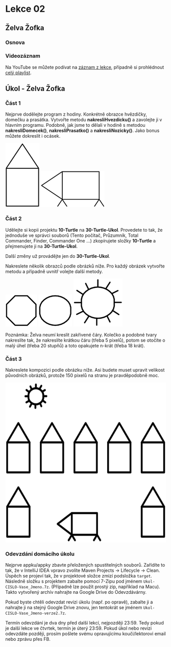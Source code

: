 Lekce 02
========

Želva Žofka
-----------

### Osnova

### Videozáznam

Na YouTube se můžete podívat na [záznam z lekce](https://www.youtube.com/watch?v=c-dx4dVJb4M),
případně si prohlédnout [celý playlist](https://www.youtube.com/playlist?list=PLTCx5oiCrIJ70H8jF9FxPs15e3_m6su80).

Úkol - Želva Žofka
------------------

### Část 1

Nejprve dodělejte program z hodiny. Konkrétně obrazce hvězdičky, domečku a prasátka. Vytvořte metodu
**nakresliHvezdicku()** a zavolejte ji v hlavním programu.
Podobně, jak jsme to dělali v hodině s metodou
**nakresliDomecek()**, **nakresliPrasatko()** a **nakresliNozicky()**.
Jako bonus můžete dokreslit i ocásek.

<img src="ukol02-domecek.svg" height="200" />

<img src="ukol02-prasatko.svg" width="200" />


### Část 2

Udělejte si kopii projektu **10-Turtle** na **30-Turtle-Ukol**.
Provedete to tak, že jednoduše ve správci souborů
(Tento počítač, Průzumník, Total Commander, Finder, Commander One ...)
zkopírujete složky **10-Turtle** a přejmenujete ji na **30-Turtle-Ukol**.

Další změny už provádějte jen do **30-Turtle-Ukol**.

Nakreslete několik obrazců podle obrázků níže.
Pro každý obrázek vytvořte metodu a případně uvnitř volejte další
metody.

<img src="ukol02-osmiuhelnik.svg" width="100" />

<img src="ukol02-kolecko.svg" height="100" />

<img src="ukol02-slunicko.svg" height="150" />

Poznámka: Želva neumí kreslit zakřivené čáry.
Kolečko a podobné tvary nakreslíte tak,
že nakreslíte krátkou čáru (třeba 5 pixelů),
potom se otočíte o malý úhel (třeba 20 stupňů)
a toto opakujete n-krát (třeba 18 krát).


### Část 3

Nakreslete kompozici podle obrázku níže.
Asi budete muset upravit velikost původních obrázků,
protože 150 pixelů na stranu je pravděpodobně moc.

<img src="ukol02-vesnice.svg" height="500" />


### Odevzdání domácího úkolu

Nejprve appku/appky zbavte přeložených spustitelných souborů.
Zařídíte to tak, že v IntelliJ IDEA vpravo zvolíte
Maven Projects -> Lifecycle -> Clean.
Úspěch se projeví tak, že v projektové složce zmizí
podsložka `target`.
Následně složku s projektem
zabalte pomocí 7-Zipu pod jménem `Ukol-CISLO-Vase_Jmeno.7z`.
(Případně lze použít prostý zip, například na Macu).
Takto vytvořený archív nahrajte na Google Drive do Odevzdávárny.

Pokud byste chtěli odevzdat revizi úkolu (např. po opravě),
zabalte ji a nahrajte ji na stejný Google Drive znovu,
jen tentokrát se jménem `Ukol-CISLO-Vase_Jmeno-verze2.7z`.

Termín odevzdání je dva dny před další lekcí, nejpozději 23:59.
Tedy pokud je další lekce ve čtvrtek, termín je úterý 23:59.
Pokud úkol nebo revizi odevzdáte později,
prosím pošlete svému opravujícímu kouči/lektorovi email nebo zprávu přes FB.
